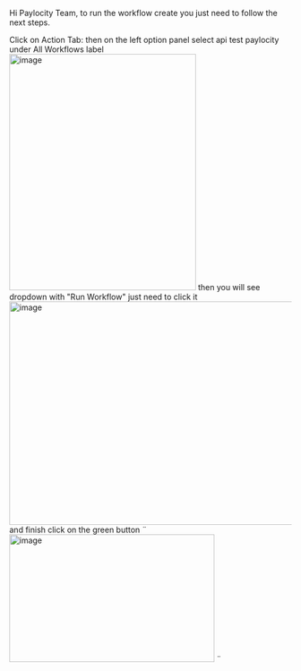 Hi Paylocity Team, to run the workflow create you just need to follow the next steps.

Click on Action Tab:
then on the left option panel select api test paylocity under All Workflows label <img width="333" height="422" alt="image" src="https://github.com/user-attachments/assets/5388dc1e-7663-4571-b220-7e569a29ac01" />
then you will see dropdown with "Run Workflow" just need to click it <img width="1363" height="399" alt="image" src="https://github.com/user-attachments/assets/3f836ed7-1422-4c53-a1a9-98d77129bd70" />
and finish click on the green button ¨<img width="366" height="228" alt="image" src="https://github.com/user-attachments/assets/20402c2d-37d6-43f1-a647-a86451baac3a" />
¨


